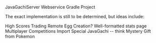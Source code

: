JavaGachiServer Webservice Gradle Project

The exact implementation is still to be determined, but ideas include:

High Scores
Trading
Remote Egg Creation?
Well-formatted stats page
Multiplayer Competitions
Import Special JavaGachi -- think Mystery Gift from Pokemon
